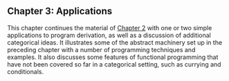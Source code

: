 ## Chapter 3: Applications

This chapter continues the material of [Chapter 2](../02-functions-and-categories/README.md) with one or two simple applications to program derivation, as well as a discussion of additional categorical ideas. It illustrates some of the abstract machinery set up in the preceding chapter with a number of programming techniques and examples. It also discusses some features of functional programming that have not been covered so far in a categorical setting, such as currying and conditionals.
